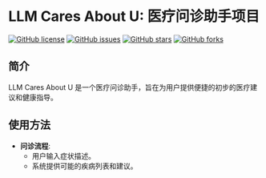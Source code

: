# LLM Cares About U: 医疗问诊助手项目

[![GitHub license](https://img.shields.io/badge/license-MIT-blue.svg)](https://github.com/yourusername/LLM-cares-about-u/blob/master/LICENSE)
[![GitHub issues](https://img.shields.io/github/issues/yourusername/LLM-cares-about-u)](https://github.com/yourusername/LLM-cares-about-u/issues)
[![GitHub stars](https://img.shields.io/github/stars/yourusername/LLM-cares-about-u)](https://github.com/yourusername/LLM-cares-about-u/stargazers)
[![GitHub forks](https://img.shields.io/github/forks/yourusername/LLM-cares-about-u)](https://github.com/yourusername/LLM-cares-about-u/network)

## 简介
LLM Cares About U 是一个医疗问诊助手，旨在为用户提供便捷的初步的医疗建议和健康指导。



## 使用方法
- **问诊流程**:
  - 用户输入症状描述。
  - 系统提供可能的疾病列表和建议。
